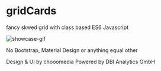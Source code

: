 # gridCards
fancy skwed grid with class based ES6 Javascript

<img src="https://github.com/chooomedia/gridCards/blob/v0.55/gridCards.gif" alt="showcase-gif" />

No Bootstrap, Material Design or anything equal other

Design & UI by chooomedia
Powered by DBI Analytics GmbH
